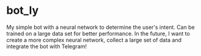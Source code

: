 # bot_ly

My simple bot with a neural network to determine the user's intent. Can be trained on a large data set for better performance. In the future, I want to create a more complex neural network, collect a large set of data and integrate the bot with Telegram!

